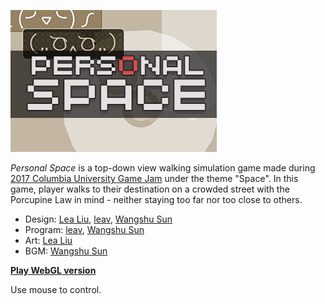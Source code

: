 ![banner](Static/banner.png "banner")

_Personal Space_ is a top-down view walking simulation game made during [2017 Columbia University Game Jam](https://www.facebook.com/events/190019838156134) under the theme "Space". In this game, player walks to their destination on a crowded street with the Porcupine Law in mind - neither staying too far nor too close to others.

* Design: [Lea Liu](https://www.lealiu.com/), [leav](https://github.com/leav/), [Wangshu Sun](http://www.sunwangshu.com/)
* Program: [leav](https://github.com/leav/), [Wangshu Sun](http://www.sunwangshu.com/)
* Art: [Lea Liu](https://www.lealiu.com/)
* BGM: [Wangshu Sun](http://www.sunwangshu.com/)


[**Play WebGL version**](https://leav.github.io/Personal-Space/)

Use mouse to control.
